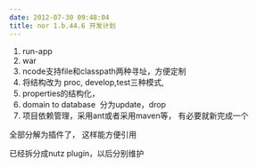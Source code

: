 ```yaml
---
date: 2012-07-30 09:48:04
title: nor 1.b.44.6 开发计划 
---
```



<ol>
	<li>
		run-app
	</li>
	<li>
		war
	</li>
	<li>
		ncode支持file和classpath两种寻址，方便定制
	</li>
	<li>
		将结构改为 proc, develop,test三种模式,&nbsp;
	</li>
	<li>
		properties的结构化，
	</li>
	<li>
		domain to database &nbsp;分为update，drop
	</li>
	<li>
		项目依赖管理，采用ant或者采用maven等， 有必要就新完成一个
	</li>
</ol>
<p>
	全部分解为插件了， 这样能方便引用
</p>
<p>
	已经拆分成nutz plugin，以后分别维护
</p>